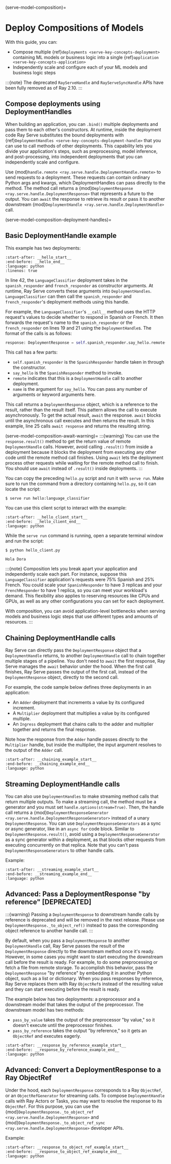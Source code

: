 (serve-model-composition)=

# Deploy Compositions of Models

With this guide, you can:

* Compose multiple {ref}`deployments <serve-key-concepts-deployment>` containing ML models or business logic into a single {ref}`application <serve-key-concepts-application>`
* Independently scale and configure each of your ML models and business logic steps

:::{note}
The deprecated `RayServeHandle` and `RayServeSyncHandle` APIs have been fully removed as of Ray 2.10.
:::

## Compose deployments using DeploymentHandles

When building an application, you can `.bind()` multiple deployments and pass them to each other's constructors.
At runtime, inside the deployment code Ray Serve substitutes the bound deployments with 
{ref}`DeploymentHandles <serve-key-concepts-deployment-handle>` that you can use to call methods of other deployments.
This capability lets you divide your application's steps, such as preprocessing, model inference, and post-processing, into independent deployments that you can independently scale and configure.

Use {mod}`handle.remote <ray.serve.handle.DeploymentHandle.remote>` to send requests to a deployment.
These requests can contain ordinary Python args and kwargs, which DeploymentHandles can pass  directly to the method.
The method call returns a {mod}`DeploymentResponse <ray.serve.handle.DeploymentResponse>` that represents a future to the output.
You can `await` the response to retrieve its result or pass it to another downstream {mod}`DeploymentHandle <ray.serve.handle.DeploymentHandle>` call.

(serve-model-composition-deployment-handles)=
## Basic DeploymentHandle example

This example has two deployments:

```{literalinclude} doc_code/model_composition/language_example.py
:start-after: __hello_start__
:end-before: __hello_end__
:language: python
:linenos: true
```

In line 42, the `LanguageClassifier` deployment takes in the `spanish_responder` and `french_responder` as constructor arguments. At runtime, Ray Serve converts these arguments into `DeploymentHandles`. `LanguageClassifier` can then call the `spanish_responder` and `french_responder`'s deployment methods using this handle.

For example, the `LanguageClassifier`'s `__call__` method uses the HTTP request's values to decide whether to respond in Spanish or French. It then forwards the request's name to the `spanish_responder` or the `french_responder` on lines 19 and 21 using the `DeploymentHandle`s. The format of the calls is as follows:

```python
response: DeploymentResponse = self.spanish_responder.say_hello.remote(name)
```

This call has a few parts:
* `self.spanish_responder` is the `SpanishResponder` handle taken in through the constructor.
* `say_hello` is the `SpanishResponder` method to invoke.
* `remote` indicates that this is a `DeploymentHandle` call to another deployment.
* `name` is the argument for `say_hello`. You can pass any number of arguments or keyword arguments here.

This call returns a `DeploymentResponse` object, which is a reference to the result, rather than the result itself.
This pattern allows the call to execute asynchronously.
To get the actual result, `await` the response.
`await` blocks until the asynchronous call executes and then returns the result.
In this example, line 25 calls `await response` and returns the resulting string.

(serve-model-composition-await-warning)=
:::{warning}
You can use the `response.result()` method to get the return value of remote `DeploymentHandle` calls.
However, avoid calling `.result()` from inside a deployment because it blocks the deployment from executing any other code until the remote method call finishes.
Using `await` lets the deployment process other requests while waiting for the remote method call to finish.
You should use `await` instead of `.result()` inside deployments.
:::

You can copy the preceding `hello.py` script and run it with `serve run`. Make sure to run the command from a directory containing `hello.py`, so it can locate the script:

```console
$ serve run hello:language_classifier
```

You can use this client script to interact with the example:

```{literalinclude} doc_code/model_composition/language_example.py
:start-after: __hello_client_start__
:end-before: __hello_client_end__
:language: python
```

While the `serve run` command is running, open a separate terminal window and run the script:

```console
$ python hello_client.py

Hola Dora
```

:::{note}
Composition lets you break apart your application and independently scale each part. For instance, suppose this `LanguageClassifier` application's requests were 75% Spanish and 25% French. You could scale your `SpanishResponder` to have 3 replicas and your `FrenchResponder` to have 1 replica, so you can meet your workload's demand. This flexibility also applies to reserving resources like CPUs and GPUs, as well as any other configurations you can set for each deployment.

With composition, you can avoid application-level bottlenecks when serving models and business logic steps that use different types and amounts of resources.
:::

## Chaining DeploymentHandle calls

Ray Serve can directly pass the `DeploymentResponse` object that a `DeploymentHandle` returns, to another `DeploymentHandle` call to chain together multiple stages of a pipeline.
You don't need to `await` the first response, Ray Serve
manages the `await` behavior under the hood. When the first call finishes, Ray Serve passes the output of the first call, instead of the `DeploymentResponse` object, directly to the second call.

For example, the code sample below defines three deployments in an application:

- An `Adder` deployment that increments a value by its configured increment.
- A `Multiplier` deployment that multiplies a value by its configured multiple.
- An `Ingress` deployment that chains calls to the adder and multiplier together and returns the final response.

Note how the response from the `Adder` handle passes directly to the `Multiplier` handle, but inside the multiplier, the input argument resolves to the output of the `Adder` call.

```{literalinclude} doc_code/model_composition/chaining_example.py
:start-after: __chaining_example_start__
:end-before: __chaining_example_end__
:language: python
```

## Streaming DeploymentHandle calls

You can also use `DeploymentHandles` to make streaming method calls that return multiple outputs.
To make a streaming call, the method must be a generator and you must set `handle.options(stream=True)`.
Then, the handle call returns a {mod}`DeploymentResponseGenerator <ray.serve.handle.DeploymentResponseGenerator>` instead of a unary `DeploymentResponse`.
You can use `DeploymentResponseGenerators` as a sync or async generator, like in an `async for` code block.
Similar to `DeploymentResponse.result()`, avoid using a `DeploymentResponseGenerator` as a sync generator within a deployment, as that blocks other requests from executing concurrently on that replica.
Note that you can't pass `DeploymentResponseGenerators` to other handle calls.

Example:

```{literalinclude} doc_code/model_composition/streaming_example.py
:start-after: __streaming_example_start__
:end-before: __streaming_example_end__
:language: python
```

## Advanced: Pass a DeploymentResponse "by reference" [DEPRECATED]

:::{warning}
Passing a `DeploymentResponse` to downstream handle calls by reference is deprecated and will be removed in the next release. Please use `DeploymentResponse._to_object_ref()` instead to pass the corresponding object reference to another handle call.
:::

By default, when you pass a `DeploymentResponse` to another `DeploymentHandle` call, Ray Serve passes the result of the `DeploymentResponse` directly to the downstream method once it's ready.
However, in some cases you might want to start executing the downstream call before the result is ready. For example, to do some preprocessing or fetch a file from remote storage.
To accomplish this behavior, pass the `DeploymentResponse` "by reference" by embedding it in another Python object, such as a list or dictionary.
When you pass responses by reference, Ray Serve replaces them with Ray `ObjectRef`s instead of the resulting value and they can start executing before the result is ready.

The example below has two deployments: a preprocessor and a downstream model that takes the output of the preprocessor.
The downstream model has two methods:

- `pass_by_value` takes the output of the preprocessor "by value," so it doesn't execute until the preprocessor finishes.
- `pass_by_reference` takes the output "by reference," so it gets an `ObjectRef` and executes eagerly.

```{literalinclude} doc_code/model_composition/response_by_reference_example.py
:start-after: __response_by_reference_example_start__
:end-before: __response_by_reference_example_end__
:language: python
```

## Advanced: Convert a DeploymentResponse to a Ray ObjectRef

Under the hood, each `DeploymentResponse` corresponds to a Ray `ObjectRef`, or an `ObjectRefGenerator` for streaming calls.
To compose `DeploymentHandle` calls with Ray Actors or Tasks, you may want to resolve the response to its `ObjectRef`.
For this purpose, you can use the {mod}`DeploymentResponse._to_object_ref <ray.serve.handle.DeploymentResponse>` and {mod}`DeploymentResponse._to_object_ref_sync <ray.serve.handle.DeploymentResponse>` developer APIs.

Example:

```{literalinclude} doc_code/model_composition/response_to_object_ref_example.py
:start-after: __response_to_object_ref_example_start__
:end-before: __response_to_object_ref_example_end__
:language: python
```
